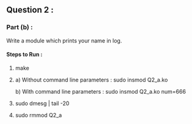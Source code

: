 ##  Question 2 :
### Part (b) : 
Write a module which prints your name in log.

#### Steps to Run :
1) make
2) a) Without command line parameters : sudo insmod Q2_a.ko

   b) With command line parameters : sudo insmod Q2_a.ko num=666
3) sudo dmesg | tail -20
4)  sudo rmmod Q2_a
